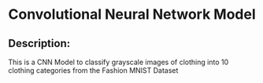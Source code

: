 # Convolutional Neural Network Model

## Description: 
This is a CNN Model to classify grayscale images of clothing into 10 clothing categories from the Fashion MNIST Dataset
